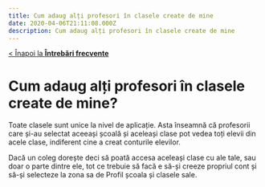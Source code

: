 ```yaml
---
title: Cum adaug alți profesori în clasele create de mine
date: 2020-04-06T21:11:08.000Z
description: Cum adaug alți profesori în clasele create de mine
---
```


[< Înapoi la **Întrebări frecvente**](/intrebari-frecvente/)

# Cum adaug alți profesori în clasele create de mine?

Toate clasele sunt unice la nivel de aplicație. Asta înseamnă că profesorii care și-au selectat aceeași școală și aceleași clase pot vedea toți elevii din acele clase, indiferent cine a creat conturile elevilor.

Dacă un coleg dorește deci să poată accesa aceleași clase cu ale tale, sau doar o parte dintre ele, tot ce trebuie să facă e să-și creeze propriul cont și să-și selecteze la zona sa de Profil școala și clasele sale.